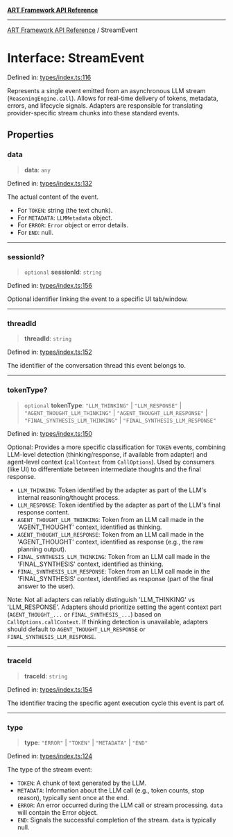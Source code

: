 [**ART Framework API Reference**](../README.md)

***

[ART Framework API Reference](../README.md) / StreamEvent

# Interface: StreamEvent

Defined in: [types/index.ts:116](https://github.com/hashangit/ART/blob/3153790647102134b487bb6168bd208568e6a8ad/src/types/index.ts#L116)

Represents a single event emitted from an asynchronous LLM stream (`ReasoningEngine.call`).
Allows for real-time delivery of tokens, metadata, errors, and lifecycle signals.
Adapters are responsible for translating provider-specific stream chunks into these standard events.

## Properties

### data

> **data**: `any`

Defined in: [types/index.ts:132](https://github.com/hashangit/ART/blob/3153790647102134b487bb6168bd208568e6a8ad/src/types/index.ts#L132)

The actual content of the event.
- For `TOKEN`: string (the text chunk).
- For `METADATA`: `LLMMetadata` object.
- For `ERROR`: `Error` object or error details.
- For `END`: null.

***

### sessionId?

> `optional` **sessionId**: `string`

Defined in: [types/index.ts:156](https://github.com/hashangit/ART/blob/3153790647102134b487bb6168bd208568e6a8ad/src/types/index.ts#L156)

Optional identifier linking the event to a specific UI tab/window.

***

### threadId

> **threadId**: `string`

Defined in: [types/index.ts:152](https://github.com/hashangit/ART/blob/3153790647102134b487bb6168bd208568e6a8ad/src/types/index.ts#L152)

The identifier of the conversation thread this event belongs to.

***

### tokenType?

> `optional` **tokenType**: `"LLM_THINKING"` \| `"LLM_RESPONSE"` \| `"AGENT_THOUGHT_LLM_THINKING"` \| `"AGENT_THOUGHT_LLM_RESPONSE"` \| `"FINAL_SYNTHESIS_LLM_THINKING"` \| `"FINAL_SYNTHESIS_LLM_RESPONSE"`

Defined in: [types/index.ts:150](https://github.com/hashangit/ART/blob/3153790647102134b487bb6168bd208568e6a8ad/src/types/index.ts#L150)

Optional: Provides a more specific classification for `TOKEN` events,
combining LLM-level detection (thinking/response, if available from adapter)
and agent-level context (`callContext` from `CallOptions`).
Used by consumers (like UI) to differentiate between intermediate thoughts and the final response.

- `LLM_THINKING`: Token identified by the adapter as part of the LLM's internal reasoning/thought process.
- `LLM_RESPONSE`: Token identified by the adapter as part of the LLM's final response content.
- `AGENT_THOUGHT_LLM_THINKING`: Token from an LLM call made in the 'AGENT_THOUGHT' context, identified as thinking.
- `AGENT_THOUGHT_LLM_RESPONSE`: Token from an LLM call made in the 'AGENT_THOUGHT' context, identified as response (e.g., the raw planning output).
- `FINAL_SYNTHESIS_LLM_THINKING`: Token from an LLM call made in the 'FINAL_SYNTHESIS' context, identified as thinking.
- `FINAL_SYNTHESIS_LLM_RESPONSE`: Token from an LLM call made in the 'FINAL_SYNTHESIS' context, identified as response (part of the final answer to the user).

Note: Not all adapters can reliably distinguish 'LLM_THINKING' vs 'LLM_RESPONSE'.
Adapters should prioritize setting the agent context part (`AGENT_THOUGHT_...` or `FINAL_SYNTHESIS_...`) based on `CallOptions.callContext`.
If thinking detection is unavailable, adapters should default to `AGENT_THOUGHT_LLM_RESPONSE` or `FINAL_SYNTHESIS_LLM_RESPONSE`.

***

### traceId

> **traceId**: `string`

Defined in: [types/index.ts:154](https://github.com/hashangit/ART/blob/3153790647102134b487bb6168bd208568e6a8ad/src/types/index.ts#L154)

The identifier tracing the specific agent execution cycle this event is part of.

***

### type

> **type**: `"ERROR"` \| `"TOKEN"` \| `"METADATA"` \| `"END"`

Defined in: [types/index.ts:124](https://github.com/hashangit/ART/blob/3153790647102134b487bb6168bd208568e6a8ad/src/types/index.ts#L124)

The type of the stream event:
- `TOKEN`: A chunk of text generated by the LLM.
- `METADATA`: Information about the LLM call (e.g., token counts, stop reason), typically sent once at the end.
- `ERROR`: An error occurred during the LLM call or stream processing. `data` will contain the Error object.
- `END`: Signals the successful completion of the stream. `data` is typically null.
